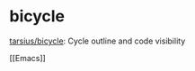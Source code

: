 # bicycle

[tarsius/bicycle](https://github.com/tarsius/bicycle): Cycle outline and code visibility

[[Emacs]]
